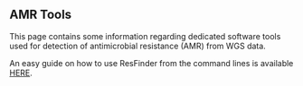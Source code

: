 ## AMR Tools ##
This page contains some information regarding dedicated software tools used for detection of antimicrobial resistance (AMR) from WGS data.

An easy guide on how to use ResFinder from the command lines is available [HERE](ResFinder_User_Guide.md).
